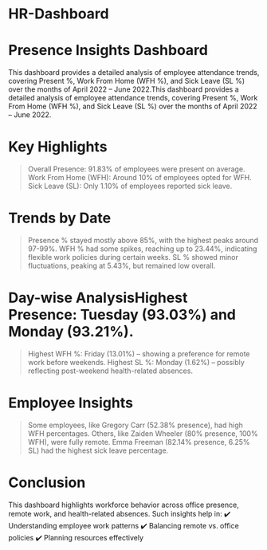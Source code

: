 # HR-Dashboard
# Presence Insights Dashboard
This dashboard provides a detailed analysis of employee attendance trends, covering Present %, Work From Home (WFH %), and Sick Leave (SL %) over the months of April 2022 – June 2022.This dashboard provides a detailed analysis of employee attendance trends, covering Present %, Work From Home (WFH %), and Sick Leave (SL %) over the months of April 2022 – June 2022.

# Key Highlights
> Overall Presence: 91.83% of employees were present on average.
> Work From Home (WFH): Around 10% of employees opted for WFH.
> Sick Leave (SL): Only 1.10% of employees reported sick leave.

# Trends by Date
> Presence % stayed mostly above 85%, with the highest peaks around 97-99%.
> WFH % had some spikes, reaching up to 23.44%, indicating flexible work policies during certain weeks.
> SL % showed minor fluctuations, peaking at 5.43%, but remained low overall.

# Day-wise AnalysisHighest Presence: Tuesday (93.03%) and Monday (93.21%).
> Highest WFH %: Friday (13.01%) – showing a preference for remote work before weekends.
> Highest SL %: Monday (1.62%) – possibly reflecting post-weekend health-related absences.

# Employee Insights
> Some employees, like Gregory Carr (52.38% presence), had high WFH percentages.
> Others, like Zaiden Wheeler (80% presence, 100% WFH), were fully remote.
> Emma Freeman (82.14% presence, 6.25% SL) had the highest sick leave percentage.


# Conclusion
This dashboard highlights workforce behavior across office presence, remote work, and health-related absences.
Such insights help in:
✔️ Understanding employee work patterns
✔️ Balancing remote vs. office policies
✔️ Planning resources effectively
